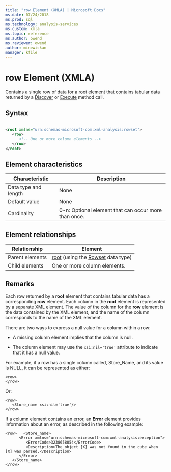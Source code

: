 ```yaml
---
title: "row Element (XMLA) | Microsoft Docs"
ms.date: 07/24/2018
ms.prod: sql
ms.technology: analysis-services
ms.custom: xmla
ms.topic: reference
ms.author: owend
ms.reviewer: owend
author: minewiskan
manager: kfile
---
```

# row Element (XMLA)

  Contains a single row of data for a [root](../xml-elements-properties/root-element-xmla.md) element that contains tabular data returned by a [Discover](../xml-elements-methods-discover.md) or [Execute](../xml-elements-methods-execute.md) method call.  
  
## Syntax  
  
```xml  
  
<root xmlns="urn:schemas-microsoft-com:xml-analysis:rowset">  
   <row>  
      <!-- One or more column elements -->  
   </row>  
</root>  
```  
  
## Element characteristics  
  
|Characteristic|Description|  
|--------------------|-----------------|  
|Data type and length|None|  
|Default value|None|  
|Cardinality|0-n: Optional element that can occur more than once.|  
  
## Element relationships  
  
|Relationship|Element|  
|------------------|-------------|  
|Parent elements|[root](../xml-elements-properties/root-element-xmla.md) (using the [Rowset](../xml-data-types/rowset-data-type-xmla.md) data type)|  
|Child elements|One or more column elements.|  
  
## Remarks  
 Each row returned by a **root** element that contains tabular data has a corresponding **row** element. Each column in the **root** element is represented by a separate XML element. The value of the column for the **row** element is the data contained by the XML element, and the name of the column corresponds to the name of the XML element.  
  
 There are two ways to express a null value for a column within a row:  
  
-   A missing column element implies that the column is null.  
  
-   The column element may use the `xsi:nil='true'` attribute to indicate that it has a null value.  
  
 For example, if a row has a single column called, Store_Name, and its value is NULL, it can be represented as either:  
  
```  
<row>  
</row>  
```  
  
 Or:  
  
```  
<row>  
   <Store_name xsi:nil='true'/>  
</row>  
```  
  
 If a column element contains an error, an **Error** element provides information about an error, as described in the following example:  
  
```  
<row>   <Store_name>  
      <Error xmlns="urn:schemas-microsoft-com:xml-analysis:exception">  
         <ErrorCode>3238658054</ErrorCode>  
         <Description>The object [X] was not found in the cube when [X] was parsed.</Description>  
      </Error>  
   </Store_name>  
</row>  
```